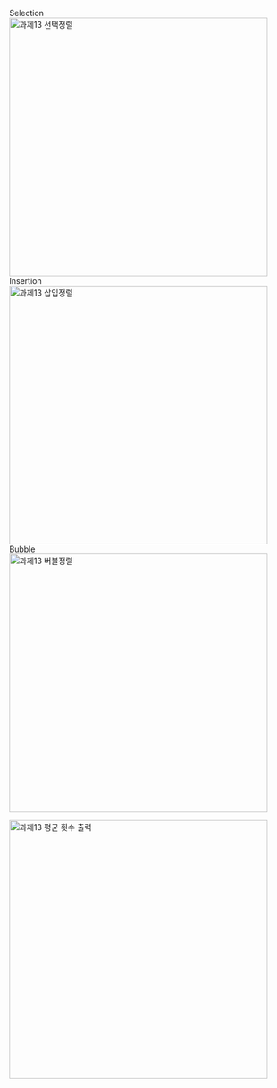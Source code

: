 Selection
<img width="462" alt="과제13 선택정렬" src="https://github.com/romians/C-Assignment13/assets/129321542/bcb09ccc-9f57-440f-8671-561960534dbb">
Insertion
<img width="462" alt="과제13 삽입정렬" src="https://github.com/romians/C-Assignment13/assets/129321542/1b936617-d646-4d15-92bc-94a9955b0141">
Bubble
<img width="462" alt="과제13 버블정렬" src="https://github.com/romians/C-Assignment13/assets/129321542/0eefc46d-4e3e-4bba-835d-a2cfdbdf705b">

<img width="462" alt="과제13 평균 횟수 출력" src="https://github.com/romians/C-Assignment13/assets/129321542/d8330a78-0caa-4f5d-bb09-c161b2a7e69b">

